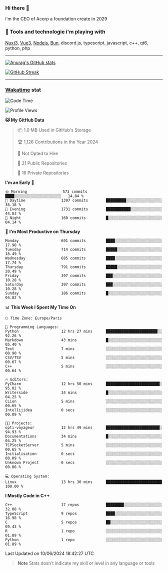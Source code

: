### Hi there 👋

i'm the CEO of Acorp a foundation create in 2029  

### 🧰 Tools and technologie i'm playing with

[Nuxt3](https://nuxt.com), [Vue3](https://vuejs.org/), [Nodejs](https://nodejs.org), [Bun](https://bun.sh/), discord.js, typescript, javascript, c++, qt6, python, php

---

[![Anurag's GitHub stats](https://github-readme-stats.vercel.app/api?username=ackimixs&show_icons=true&theme=github_dark&count_private=true)](https://www.ackimixs.xyz)

[![GitHub Streak](https://github-readme-streak-stats.herokuapp.com?user=Ackimixs&theme=github-dark-blue&date_format=j%20M%5B%20Y%5D&mode=weekly)](https://git.io/streak-stats)

---
 
 ### [Wakatime](https://wakatime.com/) stat

<!--START_SECTION:waka-->
![Code Time](http://img.shields.io/badge/Code%20Time-1%2C141%20hrs%2053%20mins-blue)

![Profile Views](http://img.shields.io/badge/Profile%20Views-1-blue)

**🐱 My GitHub Data** 

> 📦 1.0 MB Used in GitHub's Storage 
 > 
> 🏆 1,126 Contributions in the Year 2024
 > 
> 🚫 Not Opted to Hire
 > 
> 📜 21 Public Repositories 
 > 
> 🔑 16 Private Repositories 
 > 
**I'm an Early 🐤** 

```text
🌞 Morning                573 commits         ████░░░░░░░░░░░░░░░░░░░░░   14.84 % 
🌆 Daytime                1397 commits        █████████░░░░░░░░░░░░░░░░   36.18 % 
🌃 Evening                1731 commits        ███████████░░░░░░░░░░░░░░   44.83 % 
🌙 Night                  160 commits         █░░░░░░░░░░░░░░░░░░░░░░░░   04.14 % 
```
📅 **I'm Most Productive on Thursday** 

```text
Monday                   691 commits         ████░░░░░░░░░░░░░░░░░░░░░   17.90 % 
Tuesday                  714 commits         █████░░░░░░░░░░░░░░░░░░░░   18.49 % 
Wednesday                685 commits         ████░░░░░░░░░░░░░░░░░░░░░   17.74 % 
Thursday                 791 commits         █████░░░░░░░░░░░░░░░░░░░░   20.49 % 
Friday                   397 commits         ███░░░░░░░░░░░░░░░░░░░░░░   10.28 % 
Saturday                 397 commits         ███░░░░░░░░░░░░░░░░░░░░░░   10.28 % 
Sunday                   186 commits         █░░░░░░░░░░░░░░░░░░░░░░░░   04.82 % 
```


📊 **This Week I Spent My Time On** 

```text
🕑︎ Time Zone: Europe/Paris

💬 Programming Languages: 
Python                   12 hrs 27 mins      ███████████████████████░░   92.26 % 
Markdown                 43 mins             █░░░░░░░░░░░░░░░░░░░░░░░░   05.40 % 
Text                     7 mins              ░░░░░░░░░░░░░░░░░░░░░░░░░   00.90 % 
CSV/TSV                  5 mins              ░░░░░░░░░░░░░░░░░░░░░░░░░   00.67 % 
C++                      5 mins              ░░░░░░░░░░░░░░░░░░░░░░░░░   00.64 % 

🔥 Editors: 
PyCharm                  12 hrs 50 mins      ████████████████████████░   95.02 % 
Writerside               34 mins             █░░░░░░░░░░░░░░░░░░░░░░░░   04.25 % 
CLion                    5 mins              ░░░░░░░░░░░░░░░░░░░░░░░░░   00.65 % 
Intellijidea             0 secs              ░░░░░░░░░░░░░░░░░░░░░░░░░   00.09 % 

🐱‍💻 Projects: 
opti-voyageur            12 hrs 49 mins      ████████████████████████░   94.93 % 
Documentations           34 mins             █░░░░░░░░░░░░░░░░░░░░░░░░   04.25 % 
TCPSocketServer          5 mins              ░░░░░░░░░░░░░░░░░░░░░░░░░   00.65 % 
Initialisation           0 secs              ░░░░░░░░░░░░░░░░░░░░░░░░░   00.09 % 
Unknown Project          0 secs              ░░░░░░░░░░░░░░░░░░░░░░░░░   00.06 % 

💻 Operating System: 
Linux                    13 hrs 30 mins      █████████████████████████   100.00 % 
```

**I Mostly Code in C++** 

```text
C++                      17 repos            ████████░░░░░░░░░░░░░░░░░   32.08 % 
TypeScript               9 repos             ████░░░░░░░░░░░░░░░░░░░░░   16.98 % 
C                        5 repos             ██░░░░░░░░░░░░░░░░░░░░░░░   09.43 % 
R                        1 repo              ░░░░░░░░░░░░░░░░░░░░░░░░░   01.89 % 
Python                   1 repo              ░░░░░░░░░░░░░░░░░░░░░░░░░   01.89 % 
```




 Last Updated on 10/06/2024 18:42:27 UTC
<!--END_SECTION:waka-->

> **Note**
> Stats dosn't indicate my skill or level in any language or tools

